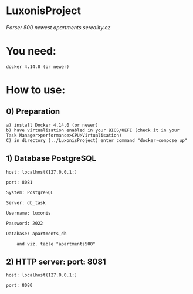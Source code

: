 # LuxonisProject
###### Parser 500 newest apartments sereality.cz

# You need:
    docker 4.14.0 (or newer)
    

# How to use:

## 0) Preparation
    a) install Docker 4.14.0 (or newer)
    b) have virtualization enabled in your BIOS/UEFI (check it in your Task Manager>performance>CPU>Virtualisation)
    C) in directory (../LuxonisProject) enter command "docker-compose up"

## 1) Database PostgreSQL

    host: localhost(127.0.0.1:)
    
    port: 8081
        
    System: PostgreSQL
    
    Server: db_task
    
    Username: luxonis
    
    Password: 2022
    
    Database: apartments_db
        
        and viz. table "apartments500"
    
    
    
## 2) HTTP server:  port: 8081

    host: localhost(127.0.0.1:)
    
    port: 8080

